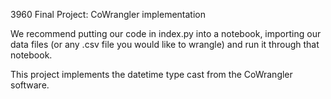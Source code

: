 3960 Final Project: CoWrangler implementation

We recommend putting our code in index.py into a notebook, importing our data files (or any .csv file you would like to wrangle) and run it through that notebook.

This project implements the datetime type cast from the CoWrangler software.
